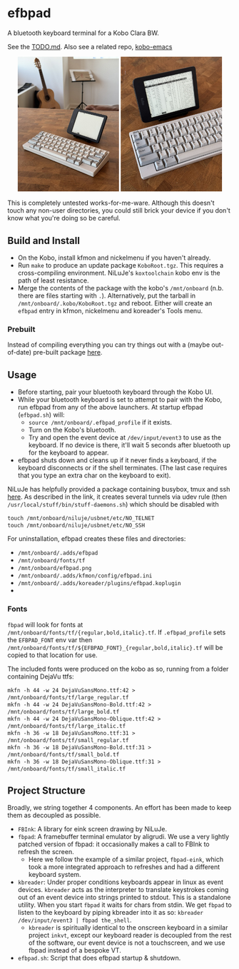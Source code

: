 # efbpad

A bluetooth keyboard terminal for a Kobo Clara BW.

See the [TODO.md](TODO.md).
Also see a related repo, [kobo-emacs](https://github.com/enthdegree/kobo-emacs/)

<p align="center">
  <img alt="Wide" src="./images/efbpad_1.jpeg" width="45%">
  <img alt="Detail" src="./images/efbpad_2.jpeg" width="45%">
</p>

This is completely untested works-for-me-ware. Although this doesn't touch any non-user directories, you could still brick your device if you don't know what you're doing so be careful. 

## Build and Install

 - On the Kobo, install kfmon and nickelmenu if you haven't already.
 - Run `make` to produce an update package `KoboRoot.tgz`.
   This requires a cross-compiling environment.
   NiLuJe's `koxtoolchain` kobo env is the path of least resistance.
 - Merge the contents of the package with the kobo's `/mnt/onboard` (n.b. there are files starting with `.`).
   Alternatively, put the tarball in `/mnt/onboard/.kobo/KoboRoot.tgz` and reboot. 
   Either will create an `efbpad` entry in kfmon, nickelmenu and koreader's Tools menu.

### Prebuilt
Instead of compiling everything you can try things out with a (maybe out-of-date) pre-built package [here](https://mega.nz/folder/mU4kQa7L#9MGGHw2HltTiviuZUtqynw).
  
## Usage

 - Before starting, pair your bluetooth keyboard through the Kobo UI.
 - While your bluetooth keyboard is set to attempt to pair with the Kobo, run efbpad from any of the above launchers.
   At startup efbpad (`efbpad.sh`) will:
   - `source /mnt/onboard/.efbpad_profile` if it exists.
   - Turn on the Kobo's bluetooth.
   - Try and open the event device at `/dev/input/event3` to use as the keyboard.
     If no device is there, it'll wait 5 seconds after bluetooth up for the keyboard to appear. 
 - efbpad shuts down and cleans up if it never finds a keyboard, if the keyboard disconnects or if the shell terminates.
   (The last case requires that you type an extra char on the keyboard to exit).

NiLuJe has helpfully provided a package containing busybox, tmux and ssh
[here](https://www.mobileread.com/forums/showthread.php?t=254214).
As described in the link, it creates several tunnels via udev rule (then `/usr/local/stuff/bin/stuff-daemons.sh`) which should be disabled with
```
touch /mnt/onboard/niluje/usbnet/etc/NO_TELNET
touch /mnt/onboard/niluje/usbnet/etc/NO_SSH
```

For uninstallation, efbpad creates these files and directories:
 - `/mnt/onboard/.adds/efbpad`
 - `/mnt/onboard/fonts/tf`
 - `/mnt/onboard/efbpad.png` 
 - `/mnt/onboard/.adds/kfmon/config/efbpad.ini`
 - `/mnt/onboard/.adds/koreader/plugins/efbpad.koplugin`
 - 
### Fonts
`fbpad` will look for fonts at `/mnt/onboard/fonts/tf/{regular,bold,italic}.tf`.
If `.efbpad_profile` sets the `EFBPAD_FONT` env var then `/mnt/onboard/fonts/tf/${EFBPAD_FONT}_{regular,bold,italic}.tf` will be copied to that location for use.

The included fonts were produced on the kobo as so, running from a folder containing DejaVu ttfs:
```
mkfn -h 44 -w 24 DejaVuSansMono.ttf:42 > /mnt/onboard/fonts/tf/large_regular.tf
mkfn -h 44 -w 24 DejaVuSansMono-Bold.ttf:42 > /mnt/onboard/fonts/tf/large_bold.tf
mkfn -h 44 -w 24 DejaVuSansMono-Oblique.ttf:42 > /mnt/onboard/fonts/tf/large_italic.tf
mkfn -h 36 -w 18 DejaVuSansMono.ttf:31 > /mnt/onboard/fonts/tf/small_regular.tf
mkfn -h 36 -w 18 DejaVuSansMono-Bold.ttf:31 > /mnt/onboard/fonts/tf/small_bold.tf
mkfn -h 36 -w 18 DejaVuSansMono-Oblique.ttf:31 > /mnt/onboard/fonts/tf/small_italic.tf
```

## Project Structure
Broadly, we string together 4 components. 
An effort has been made to keep them as decoupled as possible.
 - `FBInk`: A library for eink screen drawing by NiLuJe.
 - `fbpad`: A framebuffer terminal emulator by aligrudi.
   We use a very lightly patched version of fbpad: it occasionally
   makes a call to FBInk to refresh the screen.
    - Here we follow the example of a similar project, `fbpad-eink`, which
      took a more integrated approach to refreshes and had a different
      keyboard system.
 - `kbreader`: Under proper conditions keyboards appear in linux as
   event devices. `kbreader` acts as the interpreter to translate keystrokes
   coming out of an event device into strings printed to stdout.
   This is a standalone utility.
   When you start `fbpad` it waits for chars from stdin. We get `fbpad`
   to listen to the keyboard by piping kbreader into it as so:
   `kbreader /dev/input/event3 | fbpad the_shell`.
    - `kbreader` is spiritually identical to the onscreen keyboard in
      a similar project `inkvt`, except our keyboard reader is decoupled
      from the rest of the software, our event device is not a touchscreen,
      and we use fbpad instead of a bespoke VT.
 - `efbpad.sh`: Script that does efbpad startup & shutdown.
